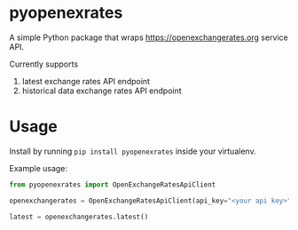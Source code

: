 # pyopenexrates
A simple Python package that wraps https://openexchangerates.org service API.

Currently supports 
 1) latest exchange rates API endpoint
 2) historical data exchange rates API endpoint


# Usage
Install by running `pip install pyopenexrates` inside your virtualenv.

Example usage:

````python
from pyopenexrates import OpenExchangeRatesApiClient

openexchangerates = OpenExchangeRatesApiClient(api_key="<your api key>")

latest = openexchangerates.latest()

````
